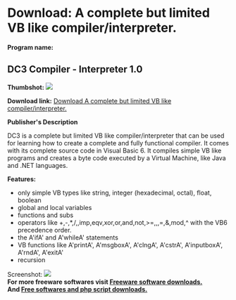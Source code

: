 # Download: A complete but limited VB like compiler/interpreter.

**Program name:**

## DC3 Compiler - Interpreter 1.0

  
**Thumbshot:** ![](http://www.freewarefiles.com/screenshot/dc3compint_md.gif)   
  
**Download link:** [Download A complete but limited VB like compiler/interpreter.](http://freesoftwares.boysofts.com/DC-Compiler---Interpreter_program_23358.html)  
  


**Publisher's Description**  
  


DC3 is a complete but limited VB like compiler/interpreter that can be used for learning how to create a complete and fully functional compiler. It comes with its complete source code in Visual Basic 6. It compiles simple VB like programs and creates a byte code executed by a Virtual Machine, like Java and .NET languages. 

**Features:**

  * only simple VB types like string, integer (hexadecimal, octal), float, boolean 
  * global and local variables 
  * functions and subs 
  * operators like +,-,*,/,\,imp,eqv,xor,or,and,not,>=,,,=,&,mod,^ with the VB6 precedence order. 
  * the A'ifA' and A'whileA' statements 
  * VB functions like A'printA', A'msgboxA', A'clngA', A'cstrA', A'inputboxA', A'rndA', A'exitA' 
  * recursion 

  
  
Screenshot: ![](http://www.freewarefiles.com/screenshot/dc3compint.gif)   
**For more freeware softwares visit [Freeware software downloads.](http://freesoftwares.boysofts.com/)**   
**And [Free softwares and php script downloads.](http://www.boysofts.com/)**

